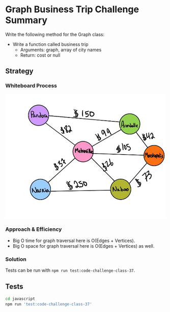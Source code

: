 # Graph Business Trip Challenge Summary
<!-- Description of the challenge -->

Write the following method for the Graph class:

- Write a function called business trip
    - Arguments: graph, array of city names
    - Return: cost or null

## Strategy

### Whiteboard Process
<!-- Embedded whiteboard image -->

![Whiteboard](docs/images/whiteboard.jpg)

### Approach & Efficiency
<!-- What approach did you take? Why? What is the Big O space/time for this approach? -->

- Big O time for graph traversal here is O(Edges + Vertices).
- Big O space for graph traversal here is O(Edges + Vertices) as well.

### Solution
<!-- Show how to run your code, and examples of it in action -->

Tests can be run with `npm run test:code-challenge-class-37`.

## Tests

``` bash
cd javascript
npm run 'test:code-challenge-class-37'
```
